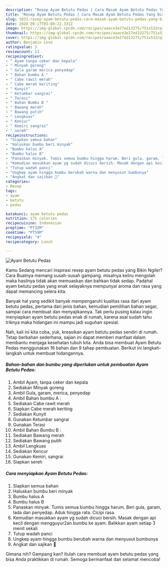 ```yaml
---
description: "Resep Ayam Betutu Pedas | Cara Masak Ayam Betutu Pedas Yang Bisa Manjain Lidah"
title: "Resep Ayam Betutu Pedas | Cara Masak Ayam Betutu Pedas Yang Bisa Manjain Lidah"
slug: 1033-resep-ayam-betutu-pedas-cara-masak-ayam-betutu-pedas-yang-bisa-manjain-lidah
date: 2020-09-17T03:08:22.331Z
image: https://img-global.cpcdn.com/recipes/aaace3e27ed13275/751x532cq70/ayam-betutu-pedas-foto-resep-utama.jpg
thumbnail: https://img-global.cpcdn.com/recipes/aaace3e27ed13275/751x532cq70/ayam-betutu-pedas-foto-resep-utama.jpg
cover: https://img-global.cpcdn.com/recipes/aaace3e27ed13275/751x532cq70/ayam-betutu-pedas-foto-resep-utama.jpg
author: Benjamin Love
ratingvalue: 3
reviewcount: 13
recipeingredient:
- " Ayam tanpa ceker dan kepala"
- " Minyak goreng"
- " Gula garam merica penyedap"
- " Bahan bumbu A "
- " Cabe rawit merah"
- " Cabe merah keriting"
- " Kunyit"
- " Ketumbar sangrai"
- " Terasi"
- " Bahan Bumbu B "
- " Bawang merah"
- " Bawang putih"
- " Lengkuas"
- " Kencur"
- " Kemiri sangrai"
- " sereh"
recipeinstructions:
- "Siapkan semua bahan"
- "Haluskan bumbu beri minyak"
- "Bumbu halus A"
- "Bumbu halus B"
- "Panaskan minyak. Tumis semua bumbu hingga harum. Beri gula, garam, lada dan penyedap. Aduk hingga rata. Cicipi rasa."
- "Kemudian masukkan ayam yg sudah dicuci bersih. Masak dengan api kecil dengan mengguyur2an bumbu ke ayam. Balikkan ayam setiap 3 menit sekali"
- "Tutup wadah panci"
- "Ungkep ayam hingga bumbu berubah warna dan menyusut bumbunya"
- "Angkat dan sajikan 🐓"
categories:
- Resep
tags:
- ayam
- betutu
- pedas

katakunci: ayam betutu pedas 
nutrition: 175 calories
recipecuisine: Indonesian
preptime: "PT32M"
cooktime: "PT59M"
recipeyield: "4"
recipecategory: Lunch

---
```



![Ayam Betutu Pedas](https://img-global.cpcdn.com/recipes/aaace3e27ed13275/751x532cq70/ayam-betutu-pedas-foto-resep-utama.jpg)

Kamu Sedang mencari inspirasi resep ayam betutu pedas yang Bikin Ngiler? Cara Buatnya memang susah-susah gampang. misalnya keliru mengolah maka hasilnya tidak akan memuaskan dan bahkan tidak sedap. Padahal ayam betutu pedas yang enak selayaknya mempunyai aroma dan rasa yang dapat memancing selera kita.

Banyak hal yang sedikit banyak mempengaruhi kualitas rasa dari ayam betutu pedas, pertama dari jenis bahan, kemudian pemilihan bahan segar, sampai cara membuat dan menyajikannya. Tak perlu pusing kalau ingin menyiapkan ayam betutu pedas enak di rumah, karena asal sudah tahu triknya maka hidangan ini mampu jadi suguhan spesial.




Nah, kali ini kita coba, yuk, kreasikan ayam betutu pedas sendiri di rumah. Tetap berbahan sederhana, sajian ini dapat memberi manfaat dalam membantu menjaga kesehatan tubuh kita. Anda bisa membuat Ayam Betutu Pedas menggunakan 16 bahan dan 9 tahap pembuatan. Berikut ini langkah-langkah untuk membuat hidangannya.

<!--inarticleads1-->

##### Bahan-bahan dan bumbu yang diperlukan untuk pembuatan Ayam Betutu Pedas:

1. Ambil  Ayam, tanpa ceker dan kepala
1. Sediakan  Minyak goreng
1. Ambil  Gula, garam, merica, penyedap
1. Ambil  Bahan bumbu A :
1. Sediakan  Cabe rawit merah
1. Siapkan  Cabe merah keriting
1. Sediakan  Kunyit
1. Gunakan  Ketumbar sangrai
1. Gunakan  Terasi
1. Ambil  Bahan Bumbu B :
1. Sediakan  Bawang merah
1. Sediakan  Bawang putih
1. Ambil  Lengkuas
1. Sediakan  Kencur
1. Gunakan  Kemiri, sangrai
1. Siapkan  sereh




<!--inarticleads2-->

##### Cara menyiapkan Ayam Betutu Pedas:

1. Siapkan semua bahan
1. Haluskan bumbu beri minyak
1. Bumbu halus A
1. Bumbu halus B
1. Panaskan minyak. Tumis semua bumbu hingga harum. Beri gula, garam, lada dan penyedap. Aduk hingga rata. Cicipi rasa.
1. Kemudian masukkan ayam yg sudah dicuci bersih. Masak dengan api kecil dengan mengguyur2an bumbu ke ayam. Balikkan ayam setiap 3 menit sekali
1. Tutup wadah panci
1. Ungkep ayam hingga bumbu berubah warna dan menyusut bumbunya
1. Angkat dan sajikan 🐓




Gimana nih? Gampang kan? Itulah cara membuat ayam betutu pedas yang bisa Anda praktikkan di rumah. Semoga bermanfaat dan selamat mencoba!
